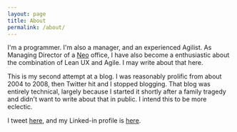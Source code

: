 ```yaml
---
layout: page
title: About
permalink: /about/
---
```


I'm a programmer. I'm also a manager, and an experienced Agilist. As Managing Director of a [Neo](http://neo.com) office, I have also become a enthusiastic about the combination of Lean UX and Agile. I may write about that here.

This is my second attempt at a blog. I was reasonably prolific from about 2004 to 2008, then Twitter hit and I stopped blogging. That blog was entirely technical, largely because I started it shortly after a family tragedy and didn't want to write about that in public. I intend this to be more eclectic.

I tweet [here](https://twitter.com/paulanthonywils), and my Linked-in profile is [here](https://uk.linkedin.com/pub/paul-wilson/1/189/39b).

